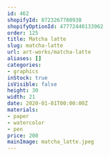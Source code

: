 ```yaml
---
id: 462
shopifyId: 8723267780938
shopifyOptionId: 47772440133962
order: 125
title: Matcha latte
slug: matcha-latte
url: art-works/matcha-latte
aliases: []
categories:
- graphics
inStock: true
isVisible: false
height: 30
width: 21
date: 2020-01-01T00:00:00Z
materials:
- paper
- watercolor
- pen
price: 200
mainImage: matcha_latte.jpeg
---
```

